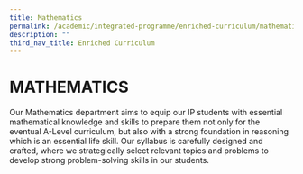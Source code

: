 ```yaml
---
title: Mathematics
permalink: /academic/integrated-programme/enriched-curriculum/mathematics/
description: ""
third_nav_title: Enriched Curriculum
---
```

# MATHEMATICS

Our Mathematics department aims to equip our IP students with essential mathematical knowledge and skills to prepare them not only for the eventual A-Level curriculum, but also with a strong foundation in reasoning which is an essential life skill. Our syllabus is carefully designed and crafted, where we strategically select relevant topics and problems to develop strong problem-solving skills in our students.